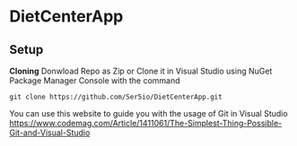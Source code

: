 # DietCenterApp
## Setup

**Cloning**
Donwload Repo as Zip or Clone it in Visual Studio using NuGet Package Manager Console with the command
```
git clone https://github.com/Ser5io/DietCenterApp.git
```

You can use this website to guide you with the usage of Git in Visual Studio
https://www.codemag.com/Article/1411061/The-Simplest-Thing-Possible-Git-and-Visual-Studio
